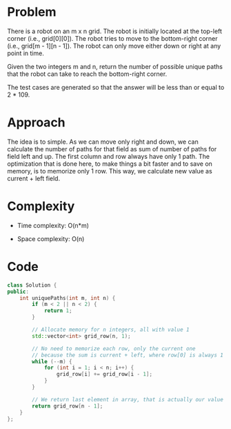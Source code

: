 # Problem

There is a robot on an m x n grid. The robot is initially located at the top-left corner (i.e., grid[0][0]). The robot tries to move to the bottom-right corner (i.e., grid[m - 1][n - 1]). The robot can only move either down or right at any point in time.

Given the two integers m and n, return the number of possible unique paths that the robot can take to reach the bottom-right corner.

The test cases are generated so that the answer will be less than or equal to 2 * 109.

# Approach
The idea is to simple. As we can move only right and down, we can calculate the number of paths for that field as sum of number of paths for field left and up. The first column and row always have only 1 path. 
The optimization that is done here, to make things a bit faster and to save on memory, is to memorize only 1 row. This way, we calculate new value as current + left field.

# Complexity
- Time complexity:
O(n*m)

- Space complexity:
O(n)

# Code
```cpp
class Solution {
public:
    int uniquePaths(int m, int n) {
        if (m < 2 || n < 2) {
            return 1;
        }

        // Allocate memory for n integers, all with value 1
        std::vector<int> grid_row(n, 1);

        // No need to memorize each row, only the current one
        // because the sum is current + left, where row[0] is always 1
        while (--m) {
            for (int i = 1; i < n; i++) {
                grid_row[i] += grid_row[i - 1];
            }
        }

        // We return last element in array, that is actually our value
        return grid_row[n - 1];
    }
};
```